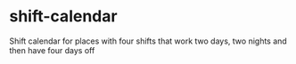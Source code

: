 # shift-calendar
Shift calendar for places with four shifts that work two days, two nights and then have four days off
